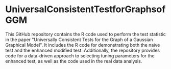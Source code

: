 # UniversalConsistentTestforGraphsofGGM
This GitHub repository contains the R code used to perform the test statistic in the paper "Universally Consistent Tests for the Graph of a Gaussian Graphical Model". It includes the R code for demonstrating both the naive test and the enhanced modified test. Additionally, the repository provides code for a data-driven approach to selecting tuning parameters for the enhanced test, as well as the code used in the real data analysis.

